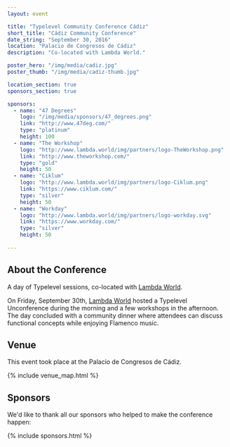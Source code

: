 ```yaml
---
layout: event

title: "Typelevel Community Conference Cádiz"
short_title: "Cádiz Community Conference"
date_string: "September 30, 2016"
location: "Palacio de Congresos de Cádiz"
description: "Co-located with Lambda World."

poster_hero: "/img/media/cadiz.jpg"
poster_thumb: "/img/media/cadiz-thumb.jpg"

location_section: true
sponsors_section: true

sponsors:
  - name: "47 Degrees"
    logo: "/img/media/sponsors/47_degrees.png"
    link: "http://www.47deg.com/"
    type: "platinum"
    height: 100
  - name: "The Workshop"
    logo: "http://www.lambda.world/img/partners/logo-TheWorkshop.png"
    link: "http://www.theworkshop.com/"
    type: "gold"
    height: 50
  - name: "Ciklum"
    logo: "http://www.lambda.world/img/partners/logo-Ciklum.png"
    link: "https://www.ciklum.com/"
    type: "silver"
    height: 50
  - name: "Workday"
    logo: "http://www.lambda.world/img/partners/logo-workday.svg"
    link: "https://www.workday.com/"
    type: "silver"
    height: 50
    
---
```


## About the Conference

A day of Typelevel sessions, co-located with [Lambda World](http://www.lambda.world).

On Friday, September 30th, [Lambda World](http://www.lambda.world) hosted a Typelevel Unconference during the morning and a few workshops in the afternoon. The day concluded with a community dinner where attendees can discuss functional concepts while enjoying Flamenco music.

## Venue

This event took place at the Palacio de Congresos de Cádiz.

{% include venue_map.html %}

## Sponsors

We'd like to thank all our sponsors who helped to make the conference happen:

{% include sponsors.html %}
